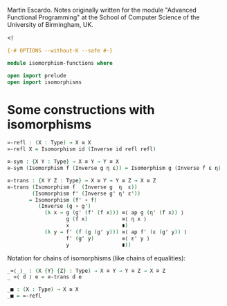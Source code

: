 
Martin Escardo.
Notes originally written for the module "Advanced Functional Programming"
at the School of Computer Science of the University of Birmingham, UK.


<!
```agda
{-# OPTIONS --without-K --safe #-}

module isomorphism-functions where

open import prelude
open import isomorphisms
```
>
# Some constructions with isomorphisms

```agda
≃-refl : (X : Type) → X ≅ X
≃-refl X = Isomorphism id (Inverse id refl refl)

≅-sym : {X Y : Type} → X ≅ Y → Y ≅ X
≅-sym (Isomorphism f (Inverse g η ε)) = Isomorphism g (Inverse f ε η)

≅-trans : {X Y Z : Type} → X ≅ Y → Y ≅ Z → X ≅ Z
≅-trans (Isomorphism f  (Inverse g  η  ε))
        (Isomorphism f' (Inverse g' η' ε'))
       = Isomorphism (f' ∘ f)
          (Inverse (g ∘ g')
            (λ x → g (g' (f' (f x))) ≡⟨ ap g (η' (f x)) ⟩
                   g (f x)           ≡⟨ η x ⟩
                   x                 ∎)
            (λ y → f' (f (g (g' y))) ≡⟨ ap f' (ε (g' y)) ⟩
                   f' (g' y)         ≡⟨ ε' y ⟩
                   y                 ∎))
```

Notation for chains of isomorphisms (like chains of equalities):

```agda
_≃⟨_⟩_ : (X {Y} {Z} : Type) → X ≅ Y → Y ≅ Z → X ≅ Z
_ ≃⟨ d ⟩ e = ≅-trans d e

_■ : (X : Type) → X ≅ X
_■ = ≃-refl

```
